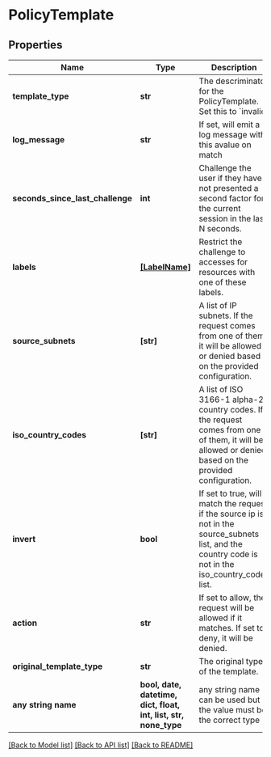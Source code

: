 # PolicyTemplate


## Properties
Name | Type | Description | Notes
------------ | ------------- | ------------- | -------------
**template_type** | **str** | The descriminator for the PolicyTemplate. Set this to &#x60;invalid&#x60; | 
**log_message** | **str** | If set, will emit a log message with this avalue on match | [optional] 
**seconds_since_last_challenge** | **int** | Challenge the user if they have not presented a second factor for the current session in the last N seconds.  | [optional] 
**labels** | [**[LabelName]**](LabelName.md) | Restrict the challenge to accesses for resources with one of these labels.  | [optional] 
**source_subnets** | **[str]** | A list of IP subnets. If the request comes from one of them, it will be allowed or denied based on the provided configuration.  | [optional] 
**iso_country_codes** | **[str]** | A list of ISO 3166-1 alpha-2 country codes. If the request comes from one of them, it will be allowed or denied based on the provided configuration.  | [optional] 
**invert** | **bool** | If set to true, will match the request if the source ip is not in the source_subnets list, and the country code is not in the iso_country_codes list.  | [optional] 
**action** | **str** | If set to allow, the request will be allowed if it matches. If set to deny, it will be denied.  | [optional] 
**original_template_type** | **str** | The original type of the template. | [optional] 
**any string name** | **bool, date, datetime, dict, float, int, list, str, none_type** | any string name can be used but the value must be the correct type | [optional]

[[Back to Model list]](../README.md#documentation-for-models) [[Back to API list]](../README.md#documentation-for-api-endpoints) [[Back to README]](../README.md)


